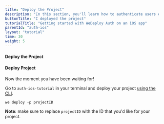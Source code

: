 ```yaml
---
title: "Deploy the Project"
description: "In this section, you'll learn how to authenticate users on an iOS app using the WeDeploy Swift API Client."
buttonTitle: "I deployed the project"
tutorialTitle: "Getting started with WeDeploy Auth on an iOS app"
parentId: "auth-ios"
layout: "tutorial"
time: 30
weight: 5
---
```


#### Deploy the Project

#### Deploy Project

Now the moment you have been waiting for!

Go to `auth-ios-tutorial` in your terminal and deploy your project [using the CLI](/docs/configure/command-line/).

```xml
we deploy -p projectID
```

**Note:** make sure to replace `projectID` with the ID that you'd like for your project.



